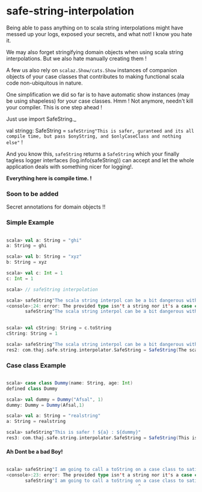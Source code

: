 # safe-string-interpolation

Being able to pass anything on to scala string interpolations might have messed up 
your logs, exposed your secrets, and what not! I know you hate it.

We may also forget stringifying domain objects when using scala string interpolations.
But we also hate manually creating them !

A few us also rely on `scalaz.Show/cats.Show` instances of companion objects of your case classes that contributes to making functional scala code non-ubiquitous in nature.

One simplification we did so far is to have automatic show instances (may be using shapeless)  for your case classes. 
Hmm ! Not anymore, needn't kill your compiler. This is one step ahead !

Just use 
import SafeString._

val stringg: SafeString = 
  `safeString"This is safer, guranteed and its all compile time, but pass $onyString, and $onlyCaseClass and nothing else"` !

And you know this, `safeString` returns a `SafeString` which your finally tagless logger interfaces (log.info(safeString)) can accept and let the whole application deals with something nicer for logging!. 

**Everything here is compile time. !**

### Soon to be added

Secret annotations for domain objects !!

### Simple Example
```scala

scala> val a: String = "ghi"
a: String = ghi

scala> val b: String = "xyz"
b: String = xyz

scala> val c: Int = 1
c: Int = 1

scala> // safeString interpolation

scala> safeString"The scala string interpol can be a bit dangerous with your secrets. ${a}, ${b}, ${c}"
<console>:24: error: The provided type isn't a string nor it's a case class, or you might have tried a `toString` on something while using `safeString`
       safeString"The scala string interpol can be a bit dangerous with your secrets. ${a}, ${b}, ${c}"
                                                                                                    ^

scala> val cString: String = c.toString
cString: String = 1

scala> safeString"The scala string interpol can be a bit dangerous with your secrets. ${a}, ${b}, ${cString}"
res2: com.thaj.safe.string.interpolator.SafeString = SafeString(The scala string interpol can be a bit dangerous with your secrets. ghi, xyz, 1)

```

### Case class Example

```scala

scala> case class Dummy(name: String, age: Int)
defined class Dummy

scala> val dummy = Dummy("Afsal", 1)
dummy: Dummy = Dummy(Afsal,1)

scala> val a: String = "realstring"
a: String = realstring

scala> safeString"This is safer ! ${a} : ${dummy}"
res3: com.thaj.safe.string.interpolator.SafeString = SafeString(This is safer ! realstring : { age: 1, name: Afsal })

```


#### Ah Dont be a bad Boy!

```scala

scala> safeString"I am going to call a toString on a case class to satisfy compiler ! ${a} : ${dummy.toString}"
<console>:23: error: The provided type isn't a string nor it's a case class, or you might have tried a `toString` on something while using `safeString`
       safeString"I am going to call a toString on a case class to satisfy compiler ! ${a} : ${dummy.toString}"
                                                 ^

```




